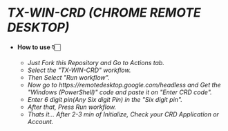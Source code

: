 # ___TX-WIN-CRD (CHROME REMOTE DESKTOP)___

<ul><li><b><h4>How to use 👇🏻</h4></b>
<ul>
<li><i>Just Fork this Repository and Go to Actions tab.</i><br/>
<li><i>Select the "TX-WIN-CRD" workflow.</i><br/>
<li><i>Then Select "Run workflow".</i><br/>
<li><i>Now go to https://remotedesktop.google.com/headless and Get the "Windows (PowerShell)" code and paste it on "Enter CRD code".</i><br/>
<li><i>Enter 6 digit pin(Any Six digit Pin) in the "Six digit pin".</i><br/>
<li><i>After that, Press Run workflow.</i><br/>
<li><i>Thats it... After 2-3 min of Initialize, Check your CRD Application or Account.</i></ul></ul>
